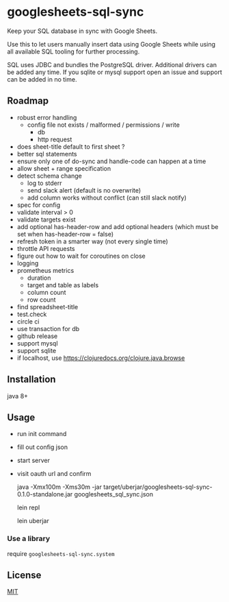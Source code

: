 # googlesheets-sql-sync

Keep your SQL database in sync with Google Sheets.

Use this to let users manually insert data using Google Sheets
while using all available SQL tooling for further processing.

SQL uses JDBC and bundles the PostgreSQL driver.
Additional drivers can be added any time.
If you sqlite or mysql support open an issue and support can be added in no time.


## Roadmap

- robust error handling
  - config file not exists / malformed / permissions / write
	- db
	- http request
- does sheet-title default to first sheet ?
- better sql statements
- ensure only one of do-sync and handle-code can happen at a time
- allow sheet + range specification
- detect schema change
  - log to stderr
  - send slack alert (default is no overwrite)
  - add column works without conflict (can still slack notify)
- spec for config
- validate interval > 0
- validate targets exist
- add optional has-header-row and add optional headers (which must be set when has-header-row = false)
- refresh token in a smarter way (not every single time)
- throttle API requests
- figure out how to wait for coroutines on close
- logging
- prometheus metrics
  - duration
  - target and table as labels
  - column count
  - row count
- find spreadsheet-title
- test.check
- circle ci
- use transaction for db
- github release
- support mysql
- support sqlite
- if localhost, use https://clojuredocs.org/clojure.java.browse



## Installation

java 8+


## Usage

- run init command
- fill out config json
- start server
- visit oauth url and confirm

    java -Xmx100m -Xms30m -jar target/uberjar/googlesheets-sql-sync-0.1.0-standalone.jar googlesheets_sql_sync.json

    lein repl

    lein uberjar

### Use a library

require `googlesheets-sql-sync.system`


## License

[MIT](./LICENSE)

